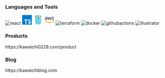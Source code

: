 <h3 align="left">Languages and Tools</h3>
<p align="left"> 
  <img src="https://icon.icepanel.io/Technology/svg/React.svg" alt="react" width="32" height="32"/>
  <img src="https://raw.githubusercontent.com/devicons/devicon/master/icons/typescript/typescript-original.svg" alt="typescript" width="32" height="32"/> 
  <img src="https://raw.githubusercontent.com/devicons/devicon/master/icons/go/go-original.svg" alt="go" width="32" height="32"/> 
  <img src="https://raw.githubusercontent.com/devicons/devicon/master/icons/amazonwebservices/amazonwebservices-original-wordmark.svg" alt="aws" width="32" height="32"/>  
  <img src="https://www.vectorlogo.zone/logos/terraformio/terraformio-icon.svg" alt="terraform" width="32" height="32"/> 
  <img src="https://www.svgrepo.com/show/448221/docker.svg" alt="docker" width="32" height="32"/> 
  <img src="https://icon.icepanel.io/Technology/svg/GitHub-Actions.svg" alt="githubactions" width="32" height="32"/> 
  <img src="https://www.vectorlogo.zone/logos/adobe_illustrator/adobe_illustrator-icon.svg" alt="illustrator" width="32" height="32"/> 
</p>

<h3 align="left">Products</h3>
https://kawaichi0228.com/product

<h3 align="left">Blog</h3>
https://kawaichiblog.com
